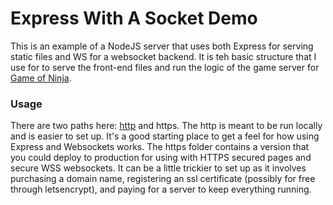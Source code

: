 # Express With A Socket Demo

This is an example of a NodeJS server that uses both Express for serving static files and WS for a websocket backend. It is teh basic structure that I use for to serve the front-end files and run the logic of the game server for [Game of Ninja](www.gameof.ninja).

### Usage

There are two paths here: [http](https://github.com/JimTheMan/Express-With-A-Socket-Demo/tree/master/http) and https. The http is meant to be run locally and is easier to set up. It's a good starting place to get a feel for how using Express and Websockets works. The https folder contains a version that you could deploy to production for using with HTTPS secured pages and secure WSS websockets. It can be a little trickier to set up as it involves purchasing a domain name, registering an ssl certificate (possibly for free through letsencrypt), and paying for a server to keep everything running.
